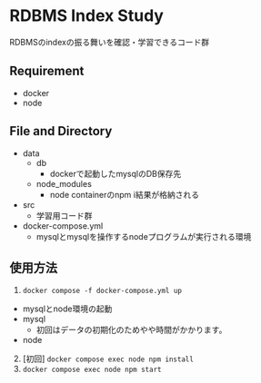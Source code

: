 # RDBMS Index Study

RDBMSのindexの振る舞いを確認・学習できるコード群

## Requirement
- docker
- node

## File and Directory
- data
  - db
    - dockerで起動したmysqlのDB保存先
  - node_modules
    - node containerのnpm i結果が格納される
- src
  - 学習用コード群
- docker-compose.yml
  - mysqlとmysqlを操作するnodeプログラムが実行される環境

## 使用方法

1. `docker compose -f docker-compose.yml up`
  - mysqlとnode環境の起動
  - mysql
    - 初回はデータの初期化のためやや時間がかかります。
  - node
2. [初回] `docker compose exec node npm install`
3. `docker compose exec node npm start`